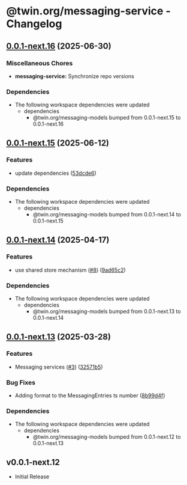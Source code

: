 # @twin.org/messaging-service - Changelog

## [0.0.1-next.16](https://github.com/twinfoundation/messaging/compare/messaging-service-v0.0.1-next.15...messaging-service-v0.0.1-next.16) (2025-06-30)


### Miscellaneous Chores

* **messaging-service:** Synchronize repo versions


### Dependencies

* The following workspace dependencies were updated
  * dependencies
    * @twin.org/messaging-models bumped from 0.0.1-next.15 to 0.0.1-next.16

## [0.0.1-next.15](https://github.com/twinfoundation/messaging/compare/messaging-service-v0.0.1-next.14...messaging-service-v0.0.1-next.15) (2025-06-12)


### Features

* update dependencies ([53dcde6](https://github.com/twinfoundation/messaging/commit/53dcde60d6efaee5957296f6d097cb97c0fb2f9d))


### Dependencies

* The following workspace dependencies were updated
  * dependencies
    * @twin.org/messaging-models bumped from 0.0.1-next.14 to 0.0.1-next.15

## [0.0.1-next.14](https://github.com/twinfoundation/messaging/compare/messaging-service-v0.0.1-next.13...messaging-service-v0.0.1-next.14) (2025-04-17)


### Features

* use shared store mechanism ([#8](https://github.com/twinfoundation/messaging/issues/8)) ([9ad65c2](https://github.com/twinfoundation/messaging/commit/9ad65c239ba77bb75604a1f6e51b975357f3228d))


### Dependencies

* The following workspace dependencies were updated
  * dependencies
    * @twin.org/messaging-models bumped from 0.0.1-next.13 to 0.0.1-next.14

## [0.0.1-next.13](https://github.com/twinfoundation/messaging/compare/messaging-service-v0.0.1-next.12...messaging-service-v0.0.1-next.13) (2025-03-28)


### Features

* Messaging services ([#3](https://github.com/twinfoundation/messaging/issues/3)) ([32571b5](https://github.com/twinfoundation/messaging/commit/32571b5abf5d3fc3b168074c23507e926c5d00b0))


### Bug Fixes

* Adding format to the MessagingEntries ts number ([8b99d4f](https://github.com/twinfoundation/messaging/commit/8b99d4f01c4f2b08da8d2affc1b9554fcb0d3690))


### Dependencies

* The following workspace dependencies were updated
  * dependencies
    * @twin.org/messaging-models bumped from 0.0.1-next.12 to 0.0.1-next.13

## v0.0.1-next.12

- Initial Release
